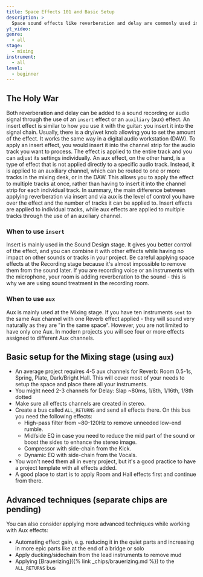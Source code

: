 ```yaml
---
title: Space Effects 101 and Basic Setup
description: >
  Space sound effects like reverberation and delay are commonly used in music production to add depth and atmosphere to tracks. Reverb simulates the reflections of sound in a physical space, while delay involves repeating a sound at a later time to create an echo effect. These effects can help bring a sense of space and texture to a song. In this article, we'll explore the technical and creative aspects of using reverb and delay in music production.
yt_video:
genre:
  - all
stage:
  - mixing
instrument:
  - all
level:
  - beginner
---
```

## The Holy War
Both reverberation and delay can be added to a sound recording or audio signal through the use of an `insert` effect or an `auxiliary` (aux) effect.
An insert effect is similar to how you use it with the guitar: you insert it into the signal chain. Usually, there is a dry/wet knob allowing you to set the amount of the effect. It works the same way in a digital audio workstation (DAW). To apply an insert effect, you would insert it into the channel strip for the audio track you want to process. The effect is applied to the entire track and you can adjust its settings individually.
An aux effect, on the other hand, is a type of effect that is not applied directly to a specific audio track. Instead, it is applied to an auxiliary channel, which can be routed to one or more tracks in the mixing desk, or in the DAW. This allows you to apply the effect to multiple tracks at once, rather than having to insert it into the channel strip for each individual track.
In summary, the main difference between applying reverberation via insert and via aux is the level of control you have over the effect and the number of tracks it can be applied to. Insert effects are applied to individual tracks, while aux effects are applied to multiple tracks through the use of an auxiliary channel.

### When to use `insert`
Insert is mainly used in the Sound Design stage. It gives you better control of the effect, and you can combine it with other effects while having no impact on other sounds or tracks in your project. Be careful applying space effects at the Recording stage because it's almost impossible to remove them from the sound later. If you are recording voice or an instruments with the microphone, your room is adding reverberation to the sound - this is why we are using sound treatment in the recording room.

### When to use `aux`
Aux is mainly used at the Mixing stage. If you have ten instruments `sent` to the same Aux channel with one Reverb effect applied - they will sound very naturally as they are "in the same space". However, you are not limited to have only one Aux. In modern projects you will see four or more effects assigned to different Aux channels.

## Basic setup for the Mixing stage (using `aux`)
- An average project requires 4-5 aux channels for Reverb: Room 0.5-1s, Spring, Plate, Dark/Bright Hall. This will cover most of your needs to setup the space and place there all your instruments.
- You might need 2-3 channels for Delay: Slap ~80ms, 1/8th, 1/16th, 1/8th dotted
- Make sure all effects channels are created in stereo.
- Create a bus called `ALL_RETURNS` and send all effects there. On this bus you need the following effects:
  - High-pass filter from ~80-120Hz to remove unneeded low-end rumble.
  - Mid/side EQ in case you need to reduce the mid part of the sound or boost the sides to enhance the stereo image.
  - Compressor with side-chain from the Kick.
  - Dynamic EQ with side-chain from the Vocals.
- You won't need them all in every project, but it's a good practice to have a project template with all effects added.
- A good place to start is to apply Room and Hall effects first and continue from there.


## Advanced techniques (separate chips are pending)
You can also consider applying more advanced techniques while working with Aux effects:
- Automating effect gain, e.g. reducing it in the quiet parts and increasing in more epic parts like at the end of a bridge or solo
- Apply ducking/sidechain from the lead instruments to remove mud
- Applying [Brauerizing]({% link _chips/brauerizing.md %}) to the `ALL_RETURNS` bus
